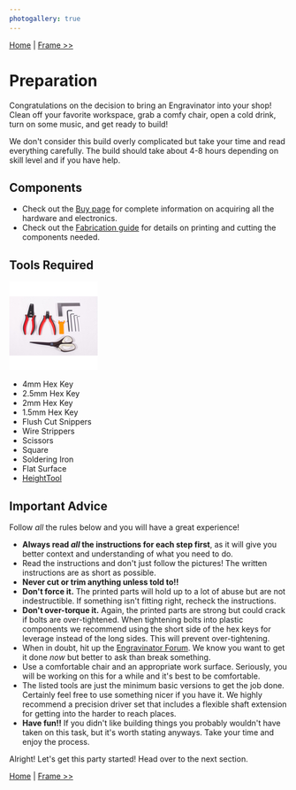 ```yaml
---
photogallery: true
---
```


[Home](/mk1/build/) | [Frame >>](01.Frame.html)

# Preparation

Congratulations on the decision to bring an Engravinator into your shop! Clean off your favorite workspace, grab a comfy chair, open a cold drink, turn on some music, and get ready to build!

We don't consider this build overly complicated but take your time and read everything carefully. The build should take about 4-8 hours depending on skill level and if you have help.

## Components

- Check out the [Buy page](/mk1/buy/) for complete information on acquiring all the hardware and electronics.
- Check out the [Fabrication guide](/mk1/print/) for details on printing and cutting the components needed.

## Tools Required

<a href="/mk1/img/build/001.jpg" data-imagelightbox="groupa"><img src="/mk1/img/build/thumb/001.jpg"></a>

- 4mm Hex Key
- 2.5mm Hex Key
- 2mm Hex Key
- 1.5mm Hex Key
- Flush Cut Snippers
- Wire Strippers
- Scissors
- Square
- Soldering Iron
- Flat Surface
- [HeightTool](https://github.com/ManiacalLabs/Engravinator/blob/master/Mk1/Fabrication/3D_Printed/Core_Components/HeightTool.stl)

## Important Advice

Follow *all* the rules below and you will have a great experience!

- **Always read _all_ the instructions for each step first**, as it will give you better context and understanding of what you need to do.
- Read the instructions and don't just follow the pictures! The written instructions are as short as possible.
- **Never cut or trim anything unless told to!!**
- **Don't force it.** The printed parts will hold up to a lot of abuse but are not indestructible. If something isn't fitting right, recheck the instructions.
- **Don't over-torque it.** Again, the printed parts are strong but could crack if bolts are over-tightened. When tightening bolts into plastic components we recommend using the short side of the hex keys for leverage instead of the long sides. This will prevent over-tightening. 
- When in doubt, hit up the [Engravinator Forum](https://forum.maniacallabs.com/c/engravinator). We know you want to get it done *now* but better to ask than break something.
- Use a comfortable chair and an appropriate work surface. Seriously, you will be working on this for a while and it's best to be comfortable.
- The listed tools are just the minimum basic versions to get the job done. Certainly feel free to use something nicer if you have it. We highly recommend a precision driver set that includes a flexible shaft extension for getting into the harder to reach places.
- **Have fun!!** If you didn't like building things you probably wouldn't have taken on this task, but it's worth stating anyways. Take your time and enjoy the process.



Alright! Let's get this party started! Head over to the next section.

[Home](/mk1/build/) | [Frame >>](01.Frame.html)